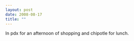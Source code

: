 ```yaml
---
layout: post
date: 2008-08-17
title: ""
---
```

In pdx for an afternoon of shopping and chipotle for lunch.